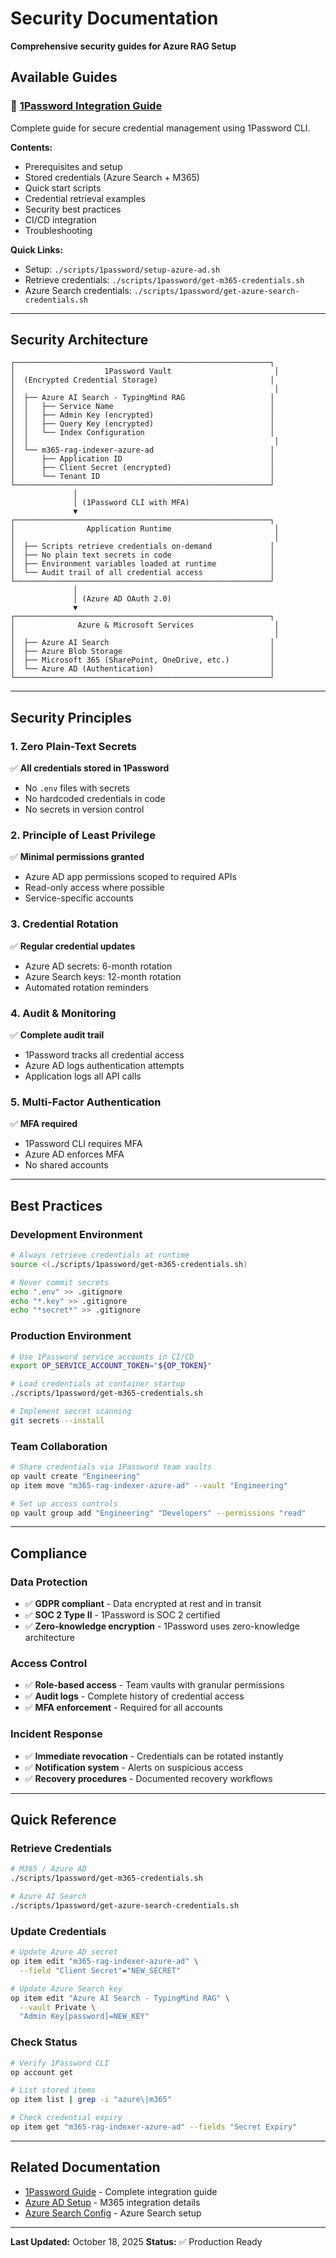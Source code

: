 # Security Documentation

**Comprehensive security guides for Azure RAG Setup**

## Available Guides

### 🔐 [1Password Integration Guide](1PASSWORD_GUIDE.md)

Complete guide for secure credential management using 1Password CLI.

**Contents:**

- Prerequisites and setup
- Stored credentials (Azure Search + M365)
- Quick start scripts
- Credential retrieval examples
- Security best practices
- CI/CD integration
- Troubleshooting

**Quick Links:**

- Setup: `./scripts/1password/setup-azure-ad.sh`
- Retrieve credentials: `./scripts/1password/get-m365-credentials.sh`
- Azure Search credentials: `./scripts/1password/get-azure-search-credentials.sh`

---

## Security Architecture

```
┌─────────────────────────────────────────────────────────┐
│                    1Password Vault                       │
│  (Encrypted Credential Storage)                         │
│                                                          │
│  ├── Azure AI Search - TypingMind RAG                   │
│  │   ├── Service Name                                   │
│  │   ├── Admin Key (encrypted)                          │
│  │   ├── Query Key (encrypted)                          │
│  │   └── Index Configuration                            │
│  │                                                       │
│  └── m365-rag-indexer-azure-ad                          │
│      ├── Application ID                                 │
│      ├── Client Secret (encrypted)                      │
│      └── Tenant ID                                      │
└─────────────────────────────────────────────────────────┘
              │
              │ (1Password CLI with MFA)
              ▼
┌─────────────────────────────────────────────────────────┐
│                Application Runtime                       │
│                                                          │
│  ├── Scripts retrieve credentials on-demand             │
│  ├── No plain text secrets in code                      │
│  ├── Environment variables loaded at runtime            │
│  └── Audit trail of all credential access               │
└─────────────────────────────────────────────────────────┘
              │
              │ (Azure AD OAuth 2.0)
              ▼
┌─────────────────────────────────────────────────────────┐
│              Azure & Microsoft Services                  │
│                                                          │
│  ├── Azure AI Search                                    │
│  ├── Azure Blob Storage                                 │
│  ├── Microsoft 365 (SharePoint, OneDrive, etc.)         │
│  └── Azure AD (Authentication)                          │
└─────────────────────────────────────────────────────────┘
```

---

## Security Principles

### 1. Zero Plain-Text Secrets

✅ **All credentials stored in 1Password**

- No `.env` files with secrets
- No hardcoded credentials in code
- No secrets in version control

### 2. Principle of Least Privilege

✅ **Minimal permissions granted**

- Azure AD app permissions scoped to required APIs
- Read-only access where possible
- Service-specific accounts

### 3. Credential Rotation

✅ **Regular credential updates**

- Azure AD secrets: 6-month rotation
- Azure Search keys: 12-month rotation
- Automated rotation reminders

### 4. Audit & Monitoring

✅ **Complete audit trail**

- 1Password tracks all credential access
- Azure AD logs authentication attempts
- Application logs all API calls

### 5. Multi-Factor Authentication

✅ **MFA required**

- 1Password CLI requires MFA
- Azure AD enforces MFA
- No shared accounts

---

## Best Practices

### Development Environment

```bash
# Always retrieve credentials at runtime
source <(./scripts/1password/get-m365-credentials.sh)

# Never commit secrets
echo ".env" >> .gitignore
echo "*.key" >> .gitignore
echo "*secret*" >> .gitignore
```

### Production Environment

```bash
# Use 1Password service accounts in CI/CD
export OP_SERVICE_ACCOUNT_TOKEN="${OP_TOKEN}"

# Load credentials at container startup
./scripts/1password/get-m365-credentials.sh

# Implement secret scanning
git secrets --install
```

### Team Collaboration

```bash
# Share credentials via 1Password team vaults
op vault create "Engineering"
op item move "m365-rag-indexer-azure-ad" --vault "Engineering"

# Set up access controls
op vault group add "Engineering" "Developers" --permissions "read"
```

---

## Compliance

### Data Protection

- ✅ **GDPR compliant** - Data encrypted at rest and in transit
- ✅ **SOC 2 Type II** - 1Password is SOC 2 certified
- ✅ **Zero-knowledge encryption** - 1Password uses zero-knowledge architecture

### Access Control

- ✅ **Role-based access** - Team vaults with granular permissions
- ✅ **Audit logs** - Complete history of credential access
- ✅ **MFA enforcement** - Required for all accounts

### Incident Response

- ✅ **Immediate revocation** - Credentials can be rotated instantly
- ✅ **Notification system** - Alerts on suspicious access
- ✅ **Recovery procedures** - Documented recovery workflows

---

## Quick Reference

### Retrieve Credentials

```bash
# M365 / Azure AD
./scripts/1password/get-m365-credentials.sh

# Azure AI Search
./scripts/1password/get-azure-search-credentials.sh
```

### Update Credentials

```bash
# Update Azure AD secret
op item edit "m365-rag-indexer-azure-ad" \
  --field "Client Secret"="NEW_SECRET"

# Update Azure Search key
op item edit "Azure AI Search - TypingMind RAG" \
  --vault Private \
  "Admin Key[password]=NEW_KEY"
```

### Check Status

```bash
# Verify 1Password CLI
op account get

# List stored items
op item list | grep -i "azure\|m365"

# Check credential expiry
op item get "m365-rag-indexer-azure-ad" --fields "Secret Expiry"
```

---

## Related Documentation

- [1Password Guide](1PASSWORD_GUIDE.md) - Complete integration guide
- [Azure AD Setup](../M365_INTEGRATION.md) - M365 integration details
- [Azure Search Config](../AZURE_RAG_CORE.md) - Azure Search setup

---

**Last Updated:** October 18, 2025
**Status:** ✅ Production Ready
